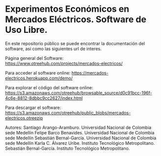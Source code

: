 # Experimentos Económicos en Mercados Eléctricos. Software de Uso Libre.

En este repositorio público se puede encontrar la documentación del software, así como las siguientes url de interes.

Página general del Software: https://www.otreehub.com/projects/mercados-electricos/

Para acceder al software online:  https://mercados-electricos.herokuapp.com/demo/   

Para explorar el código del software online: https://s3.amazonaws.com/otreehub/browsable_source/d0c91bcc-196f-4c6e-8812-8dbbc9cc2627/index.html

Para descargar el software: https://s3.amazonaws.com/otreehub/public_blobs/mercados-electricos.otreezip

Autores:
Santiago Arango-Aramburo. Universidad Nacional de Colombia sede Medellín
Felipe Barco Benavides. Universidad Nacional de Colombia sede Medellín
Sebastián Bernal-García. Universidad Nacional de Colombia sede Medellín
Karla C. Álvarez Uribe. Instituto Tecnológico Metropolitano.
Sebastián Bernal-García. Instituto Tecnológico Metropolitano.
